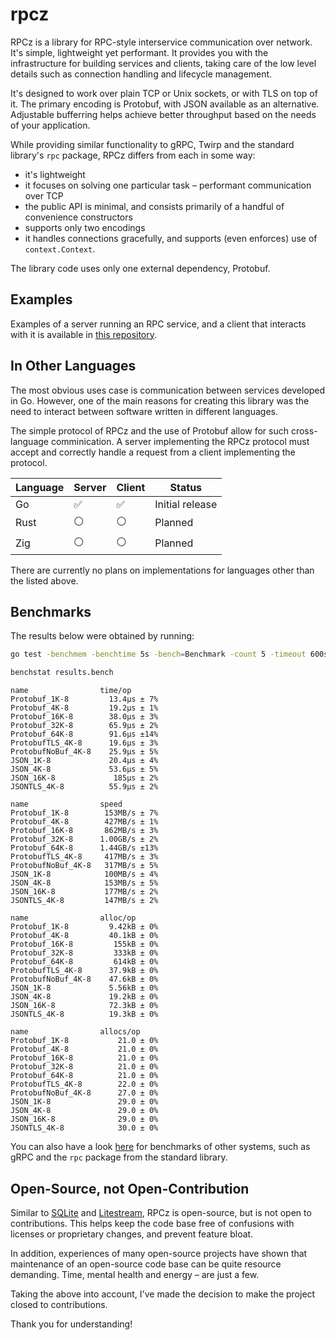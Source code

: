 # rpcz

RPCz is a library for RPC-style interservice communication over network. It's simple, lightweight yet performant. It provides you with the infrastructure for building services and clients, taking care of the low level details such as connection handling and lifecycle management.

It's designed to work over plain TCP or Unix sockets, or with TLS on top of it. The primary encoding is Protobuf, with JSON available as an alternative. Adjustable bufferring helps achieve better throughput based on the needs of your application.

While providing similar functionality to gRPC, Twirp and the standard library's `rpc` package, RPCz differs from each in some way:
- it's lightweight
- it focuses on solving one particular task – performant communication over TCP
- the public API is minimal, and consists primarily of a handful of convenience constructors
- supports only two encodings
- it handles connections gracefully, and supports (even enforces) use of `context.Context`.

The library code uses only one external dependency, Protobuf.


## Examples

Examples of a server running an RPC service, and a client that interacts with it is available in [this repository](https://github.com/golocron/rpcz_example).


## In Other Languages

The most obvious uses case is communication between services developed in Go. However, one of the main reasons for creating this library was the need to interact between software written in different languages.

The simple protocol of RPCz and the use of Protobuf allow for such cross-language comminication. A server implementing the RPCz protocol must accept and correctly handle a request from a client implementing the protocol.

| Language | Server | Client | Status |
|--- | --- | --- | --- |
| Go | ✅ | ✅ | Initial release |
| Rust | ⚪ | ⚪ | Planned |
| Zig | ⚪ | ⚪ | Planned |

There are currently no plans on implementations for languages other than the listed above.


## Benchmarks

The results below were obtained by running:

```bash
go test -benchmem -benchtime 5s -bench=Benchmark -count 5 -timeout 600s -cpu=8 | tee results.bench

benchstat results.bench
```

```text
name                time/op
Protobuf_1K-8         13.4µs ± 7%
Protobuf_4K-8         19.2µs ± 1%
Protobuf_16K-8        38.0µs ± 3%
Protobuf_32K-8        65.9µs ± 2%
Protobuf_64K-8        91.6µs ±14%
ProtobufTLS_4K-8      19.6µs ± 3%
ProtobufNoBuf_4K-8    25.9µs ± 5%
JSON_1K-8             20.4µs ± 4%
JSON_4K-8             53.6µs ± 5%
JSON_16K-8             185µs ± 2%
JSONTLS_4K-8          55.9µs ± 2%

name                speed
Protobuf_1K-8        153MB/s ± 7%
Protobuf_4K-8        427MB/s ± 1%
Protobuf_16K-8       862MB/s ± 3%
Protobuf_32K-8      1.00GB/s ± 2%
Protobuf_64K-8      1.44GB/s ±13%
ProtobufTLS_4K-8     417MB/s ± 3%
ProtobufNoBuf_4K-8   317MB/s ± 5%
JSON_1K-8            100MB/s ± 4%
JSON_4K-8            153MB/s ± 5%
JSON_16K-8           177MB/s ± 2%
JSONTLS_4K-8         147MB/s ± 2%

name                alloc/op
Protobuf_1K-8         9.42kB ± 0%
Protobuf_4K-8         40.1kB ± 0%
Protobuf_16K-8         155kB ± 0%
Protobuf_32K-8         333kB ± 0%
Protobuf_64K-8         614kB ± 0%
ProtobufTLS_4K-8      37.9kB ± 0%
ProtobufNoBuf_4K-8    47.6kB ± 0%
JSON_1K-8             5.56kB ± 0%
JSON_4K-8             19.2kB ± 0%
JSON_16K-8            72.3kB ± 0%
JSONTLS_4K-8          19.3kB ± 0%

name                allocs/op
Protobuf_1K-8           21.0 ± 0%
Protobuf_4K-8           21.0 ± 0%
Protobuf_16K-8          21.0 ± 0%
Protobuf_32K-8          21.0 ± 0%
Protobuf_64K-8          21.0 ± 0%
ProtobufTLS_4K-8        22.0 ± 0%
ProtobufNoBuf_4K-8      27.0 ± 0%
JSON_1K-8               29.0 ± 0%
JSON_4K-8               29.0 ± 0%
JSON_16K-8              29.0 ± 0%
JSONTLS_4K-8            30.0 ± 0%
```

You can also have a look <a target="_blank" href="https://github.com/cockroachdb/rpc-bench#results-2020-04-18">here</a> for benchmarks of other systems, such as gRPC and the `rpc` package from the standard library.


## Open-Source, not Open-Contribution

Similar to [SQLite](https://www.sqlite.org/copyright.html) and [Litestream](https://github.com/benbjohnson/litestream#open-source-not-open-contribution), RPCz is open-source, but is not open to contributions. This helps keep the code base free of confusions with licenses or proprietary changes, and prevent feature bloat.

In addition, experiences of many open-source projects have shown that maintenance of an open-source code base can be quite resource demanding. Time, mental health and energy – are just a few.

Taking the above into account, I've made the decision to make the project closed to contributions.

Thank you for understanding!
